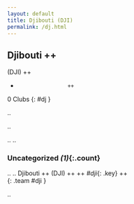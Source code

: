 ```yaml
---
layout: default
title: Djibouti (DJI)
permalink: /dj.html
---
```



## Djibouti   ++
(DJI)  ++
-                     ++
0 Clubs
{: #dj }


.. 




.. 




.. 
.. 


### Uncategorized _(1)_{:.count}


..
..
Djibouti  ++
 (DJI) ++
 ++
_#dji_{: .key} ++
<br>
{: .team #dji }




.. 
 
